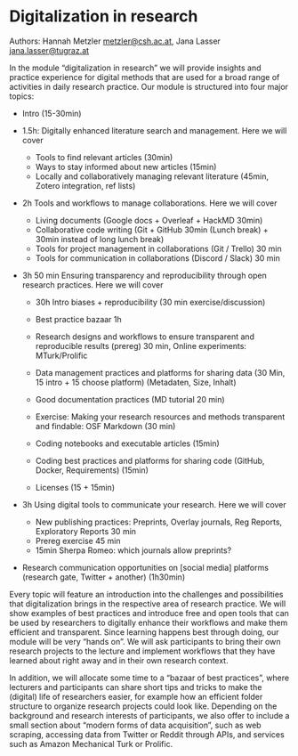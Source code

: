 # Digitalization in research

Authors: Hannah Metzler <metzler@csh.ac.at>, Jana Lasser <jana.lasser@tugraz.at>

In the module “digitalization in research” we will provide insights and practice experience for digital methods that are used for a broad range of activities in daily research practice. Our module is structured into four major topics:

* Intro (15-30min)
* 1.5h: Digitally enhanced literature search and management. Here we will cover 
    * Tools to find relevant articles (30min)
    * Ways to stay informed about new articles (15min)
    * Locally and collaboratively managing relevant literature (45min, Zotero integration, ref lists)
* 2h Tools and workflows to manage collaborations. Here we will cover 
    * Living documents (Google docs + Overleaf + HackMD 30min)
    * Collaborative code writing (Git + GitHub 30min (Lunch break) + 30min instead of long lunch break)
    * Tools for project management in collaborations (Git / Trello) 30 min
    * Tools for communication in collaborations (Discord / Slack) 30 min
* 3h 50 min  Ensuring transparency and reproducibility through open research practices. Here we will cover
    * 30h Intro biases + reproducibility (30 min exercise/discussion) 
    * Best practice bazaar 1h
    * Research designs and workflows to ensure transparent and reproducible results (prereg) 30 min, Online experiments: MTurk/Prolific
    * Data management practices and platforms for sharing data (30 Min, 15 intro + 15 choose platform) (Metadaten, Size, Inhalt)

    * Good documentation practices (MD tutorial 20 min)
    * Exercise: Making your research resources and methods transparent and findable: OSF Markdown (30 min)
    * Coding notebooks and executable articles (15min)
    * Coding best practices and platforms for sharing code (GitHub, Docker, Requirements) (15min)
    * Licenses (15 + 15min) 

* 3h Using digital tools to communicate your research. Here we will cover
    * New publishing practices: Preprints, Overlay journals, Reg Reports, Exploratory Reports 30 min
    * Prereg exercise 45 min
    * 15min Sherpa Romeo: which journals allow preprints?
* Research communication opportunities on [social media] platforms (research gate, Twitter + another) (1h30min)

Every topic will feature an introduction into the challenges and possibilities that digitalization brings in the respective area of research practice. We will show examples of best practices and introduce free and open tools that can be used by researchers to digitally enhance their workflows and make them efficient and transparent. Since learning happens best through doing, our module will be very “hands on”. We will ask participants to bring their own research projects to the lecture and implement workflows that they have learned about right away and in their own research context.

In addition, we will allocate some time to a “bazaar of best practices”, where lecturers and participants can share short tips and tricks to make the (digital) life of researchers easier, for example how an efficient folder structure to organize research projects could look like. 
Depending on the background and research interests of participants, we also offer to include a small section about “modern forms of data acquisition”, such as web scraping, accessing data from Twitter or Reddit through APIs, and services such as Amazon Mechanical Turk or Prolific.

